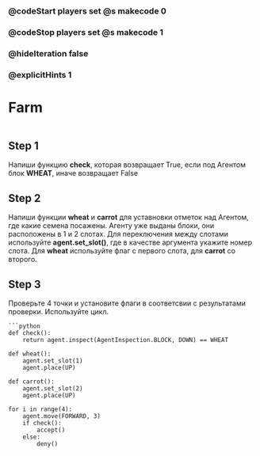 ### @codeStart players set @s makecode 0
### @codeStop players set @s makecode 1

### @hideIteration false 
### @explicitHints 1


# Farm

```python
```

## Step 1
Напиши функцию **check**, которая возвращает True, если под Агентом блок **WHEAT**, иначе возвращает False

## Step 2
Напиши функции **wheat**  и **carrot** для уставновки отметок над Агентом, где какие семена посажены. Агенту уже выданы блоки, они расположены в 1 и 2 слотах. Для переключения между слотами используйте **agent.set_slot()**, где в качестве аргумента укажите номер слота. Для **wheat** используйте флаг с первого слота, для **carrot** со второго. 

## Step 3
Проверьте 4 точки и установите флаги в соответсвии с результатами проверки. Используйте цикл.

```ghost
```python
def check():
    return agent.inspect(AgentInspection.BLOCK, DOWN) == WHEAT

def wheat():
    agent.set_slot(1)
    agent.place(UP)

def carrot():
    agent.set_slot(2)
    agent.place(UP)

for i in range(4):
    agent.move(FORWARD, 3)
    if check():
        accept()
    else:
        deny()
```

